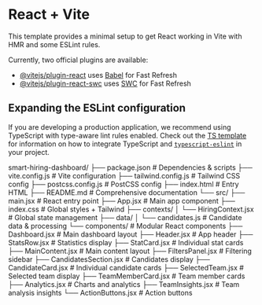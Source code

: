 # React + Vite

This template provides a minimal setup to get React working in Vite with HMR and some ESLint rules.

Currently, two official plugins are available:

- [@vitejs/plugin-react](https://github.com/vitejs/vite-plugin-react/blob/main/packages/plugin-react) uses [Babel](https://babeljs.io/) for Fast Refresh
- [@vitejs/plugin-react-swc](https://github.com/vitejs/vite-plugin-react/blob/main/packages/plugin-react-swc) uses [SWC](https://swc.rs/) for Fast Refresh

## Expanding the ESLint configuration

If you are developing a production application, we recommend using TypeScript with type-aware lint rules enabled. Check out the [TS template](https://github.com/vitejs/vite/tree/main/packages/create-vite/template-react-ts) for information on how to integrate TypeScript and [`typescript-eslint`](https://typescript-eslint.io) in your project.


smart-hiring-dashboard/
├── package.json               # Dependencies & scripts
├── vite.config.js            # Vite configuration
├── tailwind.config.js        # Tailwind CSS config
├── postcss.config.js         # PostCSS config
├── index.html                # Entry HTML
├── README.md                 # Comprehensive documentation
└── src/
    ├── main.jsx              # React entry point
    ├── App.jsx               # Main app component
    ├── index.css             # Global styles + Tailwind
    ├── contexts/
    │   └── HiringContext.jsx # Global state management
    ├── data/
    │   └── candidates.js     # Candidate data & processing
    └── components/           # Modular React components
        ├── Dashboard.jsx     # Main dashboard layout
        ├── Header.jsx        # App header
        ├── StatsRow.jsx      # Statistics display
        ├── StatCard.jsx      # Individual stat cards
        ├── MainContent.jsx   # Main content layout
        ├── FiltersPanel.jsx  # Filtering sidebar
        ├── CandidatesSection.jsx # Candidates display
        ├── CandidateCard.jsx # Individual candidate cards
        ├── SelectedTeam.jsx  # Selected team display
        ├── TeamMemberCard.jsx # Team member cards
        ├── Analytics.jsx     # Charts and analytics
        ├── TeamInsights.jsx  # Team analysis insights
        └── ActionButtons.jsx # Action buttons
